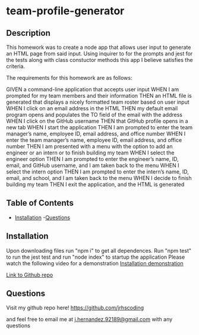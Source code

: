 # team-profile-generator
  ## Description 
  This homework was to create a node app that allows user input to generate an HTML page from said input. Using inquirer to for the prompts and jest for the tests along with class constuctor methods this app I believe satisfies the criteria.

  The requirements for this homework are as follows:

  GIVEN a command-line application that accepts user input
  WHEN I am prompted for my team members and their information
  THEN an HTML file is generated that displays a nicely formatted team roster based on user input 
  WHEN I click on an email address in the HTML
  THEN my default email program opens and populates the TO field of the email with the address 
  WHEN I click on the GitHub username
  THEN that GitHub profile opens in a new tab
  WHEN I start the application
  THEN I am prompted to enter the team manager’s name, employee ID, email address, and office number
  WHEN I enter the team manager’s name, employee ID, email address, and office number
  THEN I am presented with a menu with the option to add an engineer or an intern or to finish building my team
  WHEN I select the engineer option
  THEN I am prompted to enter the engineer’s name, ID, email, and GitHub username, and I am taken back to the menu
  WHEN I select the intern option
  THEN I am prompted to enter the intern’s name, ID, email, and school, and I am taken back to the menu
  WHEN I decide to finish building my team
  THEN I exit the application, and the HTML is generated

  ## Table of Contents
  - [Installation](#installation)
  -[Questions](#questions)

  ## Installation
  Upon downloading files run "npm i" to get all dependences. Run "npm test" to run the jest test and run "node index" to startup the application
  Please watch the following video for a demonstration
  [Installation demonstration](https://drive.google.com/file/d/1h9K2lWzxS2YyBu19EO9o63l5p_kkdC6U/view)

  [Link to Github repo](https://github.com/jrhscoding/team-profile-generator)

  ## Questions
  Visit my github repo here!
  https://github.com/jrhscoding

  and feel free to email me at j.hernandez.92189@gmail.com with any questions